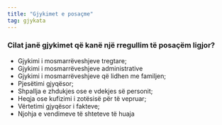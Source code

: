 ```yaml
---
title: "Gjykimet e posaçme"
tag: gjykata
---
```


### Cilat janë gjykimet që kanë një rregullim të posaçëm ligjor?

* Gjykimi i mosmarrëveshjeve tregtare;
* Gjykimi i mosmarrëveshjeve administrative
* Gjykimi i mosmarrëveshjeve që lidhen me familjen;
* Pjesëtimi gjyqësor;
* Shpallja e zhdukjes ose e vdekjes së personit;
* Heqja ose kufizimi i zotësisë për të vepruar;
* Vërtetimi gjyqësor i fakteve;
* Njohja e vendimeve të shteteve të huaja
